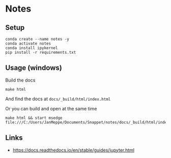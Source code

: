 # Notes

## Setup

```
conda create --name notes -y
conda activate notes
conda install ipykernel
pip install -r requirements.txt
```

## Usage (windows)

Build the docs

```
make html
```

And find the docs at `docs/_build/html/index.html`

Or you can build and open at the same time

```
make html && start msedge file:///C:/Users/JanMeppe/Documents/Snappet/notes/docs/_build/html/index.html
```

## Links

* https://docs.readthedocs.io/en/stable/guides/jupyter.html